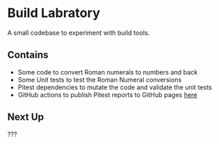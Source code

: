 # Build Labratory

A small codebase to experiment with build tools.

## Contains

- Some code to convert Roman numerals to numbers and back
- Some Unit tests to test the Roman Numeral conversions
- Pitest dependencies to mutate the code and validate the unit tests
- GitHub actions to publish Pitest reports to GitHub pages [here](https://rossdrew.github.io/build-lab/)


## Next Up

 ???